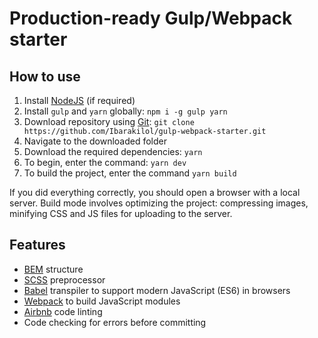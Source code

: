 # Production-ready Gulp/Webpack starter
## How to use
1. Install [NodeJS](https://nodejs.org/en) (if required)
2. Install ```gulp``` and ```yarn``` globally: ```npm i -g gulp yarn```
3. Download repository using [Git](https://git-scm.com/downloads): ```git clone https://github.com/Ibarakilol/gulp-webpack-starter.git```
4. Navigate to the downloaded folder
5. Download the required dependencies: ```yarn```
6. To begin, enter the command: ```yarn dev```
7. To build the project, enter the command ```yarn build```

If you did everything correctly, you should open a browser with a local server. Build mode involves optimizing the project: compressing images, minifying CSS and JS files for uploading to the server.

## Features
* [BEM](https://en.bem.info) structure
* [SCSS](https://sass-lang.com) preprocessor
* [Babel](https://babeljs.io) transpiler to support modern JavaScript (ES6) in browsers
* [Webpack](https://webpack.js.org) to build JavaScript modules
* [Airbnb](https://github.com/airbnb) code linting
* Code checking for errors before committing
